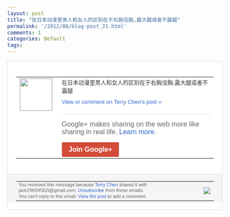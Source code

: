 ```yaml
---
layout: post
title: "在日本动漫里男人和女人的区别在于右胸没胸,露大腿或者不露腿"
permalink: '/2012/08/blog-post_21.html'
comments: 1
categories: Default
tags: 
---
```

<div style="border:solid 1px #dfdfdf;color:#686868;font:13px Arial"><div style="background-color:#fff;padding:20px;"><table cellpadding="0" cellspacing="0"><tr><td style="padding-right:15px;vertical-align:top"><a href="https://plus.google.com/_/notifications/emlink?emrecipient=110200756825219614165&amp;emid=CMD8-Jqk-rECFQpFcAodGDsAAA&amp;path=%2F108643996575278738906&amp;dt=1345605794154&amp;uob=8"><img height="75" src="https://lh3.googleusercontent.com/-KKRGTyJ5Bl0/AAAAAAAAAAI/AAAAAAAAEEY/jllxqER5dCk/s75-c-k-a/photo.jpg" style="border:solid 1px #cccccc;" width="75"/></a></td><td style="width:578px;color:#333;font:13px Arial;vertical-align:top"><div style="padding-bottom:10px">在日本动漫里男人和女人的区别在于右胸没胸<wbr/>,露大腿或者不露腿</div><a href="https://plus.google.com/_/notifications/emlink?emrecipient=110200756825219614165&amp;emid=CMD8-Jqk-rECFQpFcAodGDsAAA&amp;path=%2F108643996575278738906%2Fposts%2Ff2bQi6R1AZ4%3Fgpinv%3DAMIXal8BlwnSfEIrawGWSUJnlKDjGn07gBAxg-1YlBc9ZrEXDAU4W8Zh5n4gKQ2SdUwqrJEnKmjBPcvwUOElqRKhf-173cBRjpsC60ckT47idrXTuiLtsjA&amp;dt=1345605794154&amp;uob=8" style="color:#3366CC;text-decoration:none">View or comment on Terry Chen's post »</a><div style="margin-top:20px;border-top:solid 1px #dfdfdf"><div style="padding:15px 0;color:#686868;font:16px Arial">Google+ makes sharing on the web more like sharing in real life. <a href="http://www.google.com/+/learnmore/" style="color:#3366CC;text-decoration:none">Learn more</a>.</div><a href="https://plus.google.com/_/notifications/emlink?emrecipient=110200756825219614165&amp;emid=CMD8-Jqk-rECFQpFcAodGDsAAA&amp;path=%2F%3Fgpinv%3DAMIXal8BlwnSfEIrawGWSUJnlKDjGn07gBAxg-1YlBc9ZrEXDAU4W8Zh5n4gKQ2SdUwqrJEnKmjBPcvwUOElqRKhf-173cBRjpsC60ckT47idrXTuiLtsjA&amp;dt=1345605794154&amp;uob=8" style="display:inline-block;padding:7px 15px;background-color:#d44b38; color:#fff;font-size:16px; font-weight:bold;border-radius:2px;-webkit-border-radius:2px; -moz-border-radius:2px;border:solid 1px #c43b28; white-space:nowrap;text-decoration:none">Join Google+</a></div></td></tr></table></div><div style="border-top:solid 1px #dfdfdf;padding:0 20px; background-color:#f5f5f5"><table cellpadding="0" cellspacing="0" style="height:50px"><tbody><tr><td style="vertical-align:middle;width:100%; color:#636363;font:11px Arial; line-height:120%">You received this message because <a href="https://plus.google.com/_/notifications/emlink?emrecipient=110200756825219614165&amp;emid=CMD8-Jqk-rECFQpFcAodGDsAAA&amp;path=%2F108643996575278738906%3Fgpinv%3DAMIXal8BlwnSfEIrawGWSUJnlKDjGn07gBAxg-1YlBc9ZrEXDAU4W8Zh5n4gKQ2SdUwqrJEnKmjBPcvwUOElqRKhf-173cBRjpsC60ckT47idrXTuiLtsjA&amp;dt=1345605794154&amp;uob=8" style="color:#3366CC;text-decoration:none">Terry Chen</a> shared it with jack29834582t@gmail.com. <a href="https://plus.google.com/_/notifications/emlink?emrecipient=110200756825219614165&amp;emid=CMD8-Jqk-rECFQpFcAodGDsAAA&amp;path=%2F_%2Fnonplus%2Femailsettings%3Fgpinv%3DAMIXal8BlwnSfEIrawGWSUJnlKDjGn07gBAxg-1YlBc9ZrEXDAU4W8Zh5n4gKQ2SdUwqrJEnKmjBPcvwUOElqRKhf-173cBRjpsC60ckT47idrXTuiLtsjA%26est%3DADH5u8WnAVXYDAqV-LsprVuqqlO9WBBOD5ydFc3RUwOU3vCccWoXDLSNB3jcbHbDH_hYLFfx5cOHRvSkoR2G7-p5lVJ1QKDDWo9pUwsbEiYIu65-ZXZrJTSsFDzrHt3GxGSgltQ4luZw2djxdz2LQ1ob6KH5wsOobg&amp;dt=1345605794154&amp;uob=8" style="color:#3366CC;text-decoration:none">Unsubscribe</a> from these emails.<br/>You can't reply to this email. <a href="https://plus.google.com/_/notifications/emlink?emrecipient=110200756825219614165&amp;emid=CMD8-Jqk-rECFQpFcAodGDsAAA&amp;path=%2F108643996575278738906%2Fposts%2Ff2bQi6R1AZ4%3Fgpinv%3DAMIXal8BlwnSfEIrawGWSUJnlKDjGn07gBAxg-1YlBc9ZrEXDAU4W8Zh5n4gKQ2SdUwqrJEnKmjBPcvwUOElqRKhf-173cBRjpsC60ckT47idrXTuiLtsjA&amp;dt=1345605794154&amp;uob=8" style="color:#3366CC;text-decoration:none">View the post</a> to add a comment.<br/></td><td><img src="https://ssl.gstatic.com/s2/oz/images/notifications/logo/google-plus-6617a72bb36cc548861652780c9e6ff1.png"/></td></tr></tbody></table></div></div>